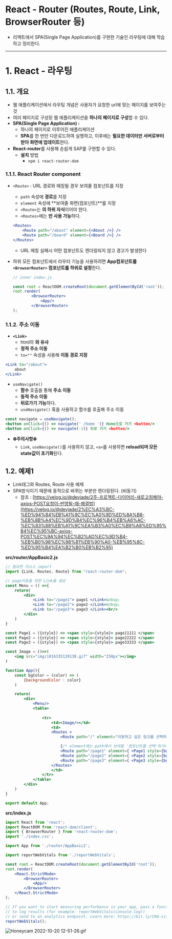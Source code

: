 # React - Router (Routes, Route, Link, BrowserRouter 등)
- 리액트에서 SPA(Single Page Application)를 구현한 기술인 라우팅에 대해 학습하고 정리한다.
---

# 1. React - 라우팅

## 1.1. 개요

- 웹 애플리케이션에서 라우팅 개념은 사용자가 요청한 url에 맞는 페이지를 보여주는 것
- 여러 페이지로 구성된 웹 애플리케이션을 **하나의 페이지로 구성**할 수 있다.
- **SPA(Single Page Application) :**
    - 하나의 페이지로 이루어진 애플리케이션
    - **SPA**를 한 번만 다운로드하여 실행하고, 이후에는 **필요한 데이터만 서버로부터 받아 화면에 업데이트**한다.
- **React-router**를 사용해 손쉽게 SAP를 구현할 수 있다.
    - **설치** 방법
        - `npm i react-router-dom`

### 1.1.1. React Router component

- `<Route>` : URL 경로와 매칭될 경우 보여줄 컴포넌트를 지정
    - `path` 속성에 **경로**를 지정
    - `element` 속성에 **보여줄 화면(컴포넌트)**를 지정
    - `<Route>`는 **<Routes>의 하위 자식**이어야 한다.
    - `<Routes>`에는 **<Route>만 사용 가능**하다.
    
    ```jsx
    <Routes>
    	<Route path="/about" element={<About />} />
    	<Route path="/board" element={<Board />} />
    </Routes>
    ```
    
    - URL 매칭 실패시 어떤 컴포넌트도 렌더링되지 않고 경고가 발생한다
- 하위 모든 컴포넌트에서 라우터 기능을 사용하려면 **App컴포넌트를 `<BrowserRouter>` 컴포넌트를 하위로 설정**한다.
    
    ```jsx
    // inner index.js
    
    const root = ReactDOM.createRoot(document.getElementById('root'));
    root.render(
    		<BrowserRouter>
    		    <App/>
    		</BrowserRouter>
    );
    ```
    

### 1.1.2. 주소 이동

- **`<Link>`**
    - html의 **<a>와 유사**
    - **정적 주소 이동**
    - `to=""` 속성을 사용해 **이동 경로 지정**

```jsx
<Link to="/about">
	about
</Link>
```

- `useNavigate()`
    - **함수** 호출을 통해 **주소 이동**
    - **동적 주소 이동**
    - **뒤로가기 가능**하다.
    - `useNavigate()` 훅을 사용하고 함수를 호출해 주소 이동

```jsx
const navigate = useNavigate();
<button onClick={() => navigate(' /home ')} Home으로 가기 <button/>
<button onClick={() => navigate(-1)} 뒤로 가기 <button/>
```

- ⛔**주의사항**⛔
    - `Link`, `useNavigate()`를 사용하지 않고, `<a>`를 사용하면 **reload되며 모든 state값이 초기화**된다.
    

## 1.2. 예제1

- Link태그와 Routes, Route 사용 예제
- SPA방식이기 때문에 동적으로 바뀌는 부분만 렌더링된다. (비동기)
    - 참조 : [https://velog.io/@devjade/2주-프로젝트-다이어리-새로고침해야-axios-POST요청이-반영될-때-해결법](https://velog.io/@devjade/2%EC%A3%BC-%ED%94%84%EB%A1%9C%EC%A0%9D%ED%8A%B8-%EB%8B%A4%EC%9D%B4%EC%96%B4%EB%A6%AC-%EC%83%88%EB%A1%9C%EA%B3%A0%EC%B9%A8%ED%95%B4%EC%95%BC-axios-POST%EC%9A%94%EC%B2%AD%EC%9D%B4-%EB%B0%98%EC%98%81%EB%90%A0-%EB%95%8C-%ED%95%B4%EA%B2%B0%EB%B2%95)

**src/router/AppBasic2.js**

```jsx
// 필요한 리소스 import
import {Link, Routes, Route} from "react-router-dom";

// page이동을 위한 Link를 생성
const Menu = () =>{
    return(
        <div>
            <Link to="/page1"> page1 </Link>&nbsp;
            <Link to="/page2"> page2 </Link>&nbsp;
            <Link to="/page3"> page3 </Link><hr/>
        </div>
    )
}

const Page1 = ({style}) => <span style={style}> page11111 </span>
const Page2 = ({style}) => <span style={style}> page22222 </span>
const Page3 = ({style}) => <span style={style}> page33333 </span>

const Image = ()=>(
    <img src="img/i016335129138.gif" width="250px"></img>
)

function App(){
    const bgColor = (color) => (
        {backgroundColor : color}
    )

    return(
        <div>
            <Menu/>
            <table>
            
                <tr>
                    <td><Image/></td>
                    <td>
                    <Routes >
                        <Route path="/" element="이동하고 싶은 링크를 선택하세요"/>

                        {/* element에는 path에서 보여줄 '컴포넌트를 선택'하거나, '내용을 직접 입력'한다. */}
                        <Route path="/page1" element={ <Page1 style={bgColor("beige")}/> }/>
                        <Route path="/page2" element={ <Page2 style={bgColor("#5EEBF7")}/> }/>
                        <Route path="/page3" element={ <Page3 style={bgColor("#4AE0C3")}/> }/>
                    </Routes>
                    </td>
                </tr>
            </table>
        </div>
    )
}

export default App;
```

**src/index.js**

```jsx
import React from 'react';
import ReactDOM from 'react-dom/client';
import { BrowserRouter } from 'react-router-dom';
import './index.css';

import App from './router/AppBasic2';

import reportWebVitals from './reportWebVitals';

const root = ReactDOM.createRoot(document.getElementById('root'));
root.render(
    <React.StrictMode>
        <BrowserRouter>
            <App/>
        </BrowserRouter>
    </React.StrictMode>
);

// If you want to start measuring performance in your app, pass a function
// to log results (for example: reportWebVitals(console.log))
// or send to an analytics endpoint. Learn more: https://bit.ly/CRA-vitals
reportWebVitals();
```

![Honeycam 2022-10-20 12-51-26.gif](https://s3.us-west-2.amazonaws.com/secure.notion-static.com/eba1fcf3-4f8c-4f61-835d-6576fd9f2829/Honeycam_2022-10-20_12-51-26.gif?X-Amz-Algorithm=AWS4-HMAC-SHA256&X-Amz-Content-Sha256=UNSIGNED-PAYLOAD&X-Amz-Credential=AKIAT73L2G45EIPT3X45%2F20221020%2Fus-west-2%2Fs3%2Faws4_request&X-Amz-Date=20221020T132312Z&X-Amz-Expires=86400&X-Amz-Signature=c62b8e8b934b5bc5db2c70ae11c8cd75b49d5de02baa8271fc7cac32d646e5b5&X-Amz-SignedHeaders=host&x-id=GetObject)
